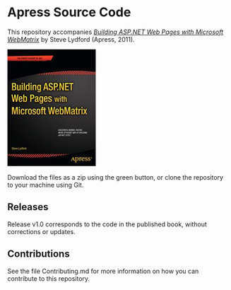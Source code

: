 # Apress Source Code

This repository accompanies [*Building ASP.NET Web Pages with Microsoft WebMatrix*](http://www.apress.com/9781430240204) by Steve Lydford (Apress, 2011).

![Cover image](9781430240204.jpg)

Download the files as a zip using the green button, or clone the repository to your machine using Git.

## Releases

Release v1.0 corresponds to the code in the published book, without corrections or updates.

## Contributions

See the file Contributing.md for more information on how you can contribute to this repository.

